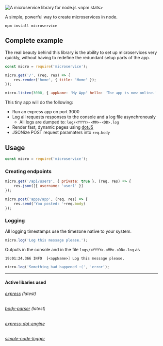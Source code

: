 ![A microservice library for node.js](https://sto.narrownode.net/github/microservice.png)
\<npm stats\>

A simple, powerful way to create microservices in node.

```
npm install microservice
```
## Complete example
The real beauty behind this library is the ability to set up microservices very quickly, without having to redefine the redundant setup parts of the app.
```javascript
const micro = require('microservice');

micro.get('/', (req, res) => {
    res.render('home', { title: 'Home' });
});

micro.listen(3000, { appName: 'My App' hello: 'The app is now online.' }); 
```
This tiny app will do the following:
* Run an express app on port 3000
* Log all requests responses to the console and a log file asynchronously 
    * All logs are dumped to: ```log/<YYYY>-<MM>-<DD>.log```
* Render fast, dynamic pages using [dotJS](http://olado.github.io/doT)
* JSONize POST request paramaters into ```req.body```

## Usage
```javascript
const micro = require('microservice');
```

### Creating endpoints
```javascript
micro.get('/api/users', { private: true }, (req, res) => {
    res.json([{ username: 'user1' }]
});
```
```javascript
micro.post('apps/app', (req, res) => {
    res.send('You posted: '+req.body)
});
```

### Logging
All logging timestamps use the timezone native to your system.
```javascript
micro.log('Log this message please.');
```
Outputs in the console and in the file ```logs/<YYYY>-<MM>-<DD>.log``` as
```
19:01:24.366 INFO  [<appName>] Log this message please.
```

```javascript
micro.log('Something bad happened :(', 'error');
```

<hr>

#### Active libaries used
###### [express](https://www.npmjs.com/package/express) (latest)
###### [body-parser](https://www.npmjs.com/package/body-parser) (latest)
###### [express-dot-engine](https://www.npmjs.com/package/express-dot-engine)
###### [simple-node-logger](https://www.npmjs.com/package/simple-node-logger)


